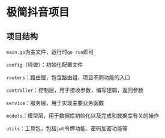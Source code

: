# 极简抖音项目

## 项目结构

`main.go`为主文件，运行时`go run`即可

`config`（待做）：初始化配置文件

`routers`：路由层，包含路由组，项目不同功能的入口

`controller`：控制层，用于接收参数，编写逻辑，返回参数

`service`：服务层，用于实现主要业务函数

`models`：模型层，用于数据库初始化以及完成和数据库有关的操作

`utils`：工具包，包括`jwt`令牌功能、密码加密功能等